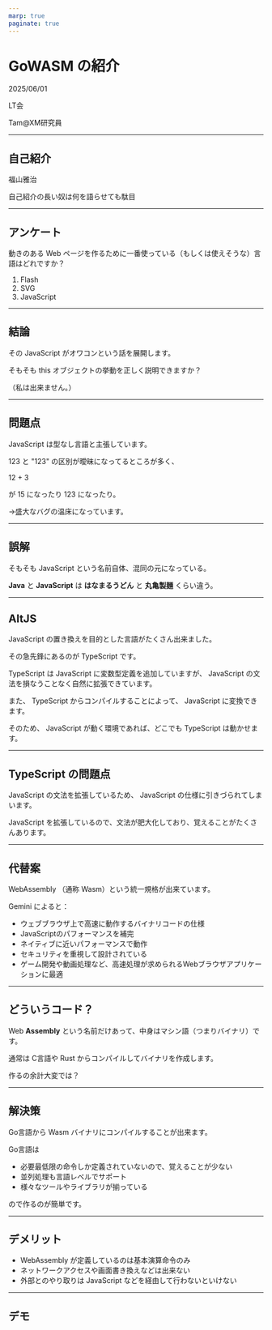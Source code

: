 ```yaml
---
marp: true
paginate: true
---
```

# GoWASM の紹介

2025/06/01

LT会

Tam@XM研究員

<!-- 
$theme: gaia
template: invert
-->

<!-- footer: GoWASM の紹介(Tam) -->

---
## 自己紹介

福山雅治

自己紹介の長い奴は何を語らせても駄目

---
## アンケート

動きのある Web ページを作るために一番使っている（もしくは使えそうな）言語はどれですか？

1. Flash
2. SVG
3. JavaScript

---
## 結論

その JavaScript がオワコンという話を展開します。

そもそも this オブジェクトの挙動を正しく説明できますか？

（私は出来ません。）

---
## 問題点

JavaScript は型なし言語と主張しています。

123 と "123" の区別が曖昧になってるところが多く、

12 + 3

が 15 になったり 123 になったり。

→盛大なバグの温床になっています。

---
## 誤解

そもそも JavaScript という名前自体、混同の元になっている。

**Java** と **JavaScript** は **はなまるうどん** と **丸亀製麺** くらい違う。

---
## AltJS

JavaScript の置き換えを目的とした言語がたくさん出来ました。

その急先鋒にあるのが TypeScript です。

TypeScript は JavaScript に変数型定義を追加していますが、 JavaScript の文法を損なうことなく自然に拡張できています。

また、 TypeScript からコンパイルすることによって、 JavaScript に変換できます。

そのため、 JavaScript が動く環境であれば、どこでも TypeScript は動かせます。

---
## TypeScript の問題点

JavaScript の文法を拡張しているため、 JavaScript の仕様に引きづられてしまいます。

JavaScript を拡張しているので、文法が肥大化しており、覚えることがたくさんあります。

---
## 代替案

WebAssembly （通称 Wasm）という統一規格が出来ています。

Gemini によると：
- ウェブブラウザ上で高速に動作するバイナリコードの仕様
- JavaScriptのパフォーマンスを補完
- ネイティブに近いパフォーマンスで動作
- セキュリティを重視して設計されている
- ゲーム開発や動画処理など、高速処理が求められるWebブラウザアプリケーションに最適

---
## どういうコード？

Web **Assembly** という名前だけあって、中身はマシン語（つまりバイナリ）です。

通常は C言語や Rust からコンパイルしてバイナリを作成します。

作るの余計大変では？

---
## 解決策

Go言語から Wasm バイナリにコンパイルすることが出来ます。

Go言語は
- 必要最低限の命令しか定義されていないので、覚えることが少ない
- 並列処理も言語レベルでサポート
- 様々なツールやライブラリが揃っている

ので作るのが簡単です。

---
## デメリット

- WebAssembly が定義しているのは基本演算命令のみ
- ネットワークアクセスや画面書き換えなどは出来ない
- 外部とのやり取りは JavaScript などを経由して行わないといけない

---
## デモ
